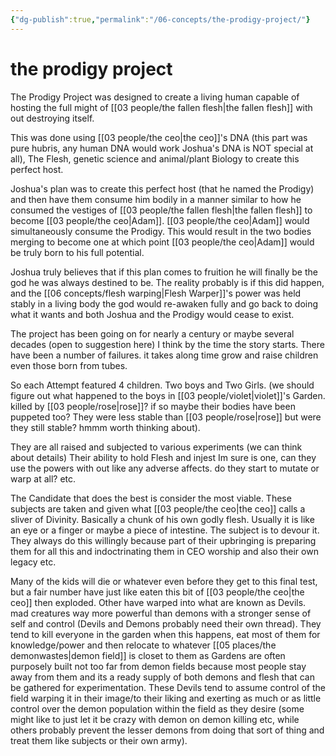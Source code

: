 ```yaml
---
{"dg-publish":true,"permalink":"/06-concepts/the-prodigy-project/"}
---
```


# the prodigy project

The Prodigy Project was designed to create a living human capable of hosting the full might of [[03 people/the fallen flesh\|the fallen flesh]] with out destroying itself. 

This was done using [[03 people/the ceo\|the ceo]]'s DNA (this part was pure hubris, any human DNA would work Joshua's DNA is NOT special at all), The Flesh, genetic science and animal/plant Biology to create  this perfect host.  

Joshua's plan was to create this perfect host (that he named the Prodigy) and then have them consume him bodily in a manner similar to how he consumed the vestiges of [[03 people/the fallen flesh\|the fallen flesh]] to become [[03 people/the ceo\|Adam]]. [[03 people/the ceo\|Adam]] would simultaneously consume  the Prodigy.  This would result in the two bodies merging to become one at which point [[03 people/the ceo\|Adam]] would be truly born to his full potential.  

Joshua truly believes that if this plan comes to fruition he will finally be the god he was always destined to be.   The reality probably is if this did happen, and the [[06 concepts/flesh warping\|Flesh Warper]]'s  power was held stably in a living body the god would re-awaken fully and go back to doing what it wants and both Joshua and the Prodigy would cease to exist.

The project has been going on for nearly a century or maybe several decades (open to suggestion here) I think by the time the story starts.  There have been a number of failures.  it takes along time grow and raise children even those born from tubes. 

 So each Attempt featured 4 children.  Two boys and Two Girls.  (we should figure out what happened to the boys in [[03 people/violet\|violet]]'s Garden.  killed by [[03 people/rose\|rose]]?  if so maybe their bodies have been puppeted too?  They were less stable than [[03 people/rose\|rose]] but were they still stable? hmmm worth thinking about).  

They are all raised and subjected to various experiments (we can think about details)  Their ability to hold Flesh and injest Im sure is one,  can they use the powers with out like any adverse affects.  do they start to mutate or warp at all?  etc. 

The Candidate that does the best is consider the most viable.  These subjects are taken and given what [[03 people/the ceo\|the ceo]] calls a sliver of Divinity.  Basically a chunk of his own godly flesh.  Usually it is like an eye or a finger or maybe a piece of intestine.  The subject is to devour it.  They always do this willingly because part of their upbringing is preparing them for all this and indoctrinating them in CEO worship and also their own legacy etc.

Many of the kids will die or whatever even before they get to this final test, but a fair number have just like eaten this bit of [[03 people/the ceo\|the ceo]] then exploded.  Other have warped into what are known as Devils.  mad creatures way more powerful than demons with a stronger sense of self and control (Devils and Demons probably need their own thread).  They tend to kill everyone in the garden when this happens, eat most of them for knowledge/power and then relocate to whatever [[05 places/the demonwastes\|demon field]] is closet to them as Gardens are often purposely built not too far from demon fields because most people stay away from them and its a ready supply of both demons and flesh that can be gathered for experimentation. These Devils tend to assume control of the field warping it in their image/to their liking and exerting as much or as little control over the demon population within the field as they desire (some might like to just let it be crazy with demon on demon killing etc, while others probably prevent the lesser demons from doing that sort of thing and treat them like subjects or their own army).